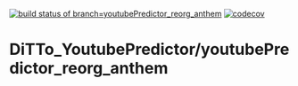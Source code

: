 [![build status of branch=youtubePredictor_reorg_anthem](https://travis-ci.com/ssw-695-spring-2021-group-afhk/DiTTo_YoutubePredictor.svg?branch=youtubePredictor_reorg_anthem)](https://travis-ci.com/ssw-695-spring-2021-group-afhk/DiTTo_YoutubePredictor/youtubePredictor_reorg_anthem)
[![codecov](https://codecov.io/gh/ssw-695-spring-2021-group-afhk/DiTTo_YoutubePredictor/branch/youtubePredictor_reorg_anthem/graph/badge.svg)](https://codecov.io/gh/ssw-695-spring-2021-group-afhk/DiTTo_YoutubePredictoryoutubePredictor/youtubePredictor_reorg_anthem)
# DiTTo_YoutubePredictor/youtubePredictor_reorg_anthem
